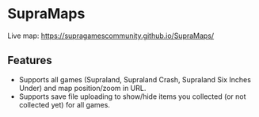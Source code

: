 # SupraMaps

Live map: https://supragamescommunity.github.io/SupraMaps/

## Features

* Supports all games (Supraland, Supraland Crash, Supraland Six Inches Under) and map position/zoom in URL.
* Supports save file uploading to show/hide items you collected (or not collected yet) for all games.

